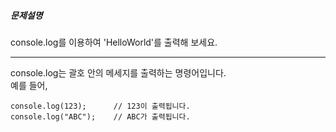 <h5>문제설명</h5>
<p>console.log를 이용하여  'HelloWorld'를 출력해 보세요.</p>
<hr>
<p>console.log는 괄호 안의 메세지를 출력하는 명령어입니다.<br>
예를 들어,</p>
<div class="highlight"><pre class="codehilite"><code><span class="nx">console</span><span class="p">.</span><span class="nx">log</span><span class="p">(</span><span class="mi">123</span><span class="p">);</span>      <span class="c1">// 123이 출력됩니다.</span>
<span class="nx">console</span><span class="p">.</span><span class="nx">log</span><span class="p">(</span><span class="s2">"ABC"</span><span class="p">);</span>    <span class="c1">// ABC가 출력됩니다.</span>
</code></pre></div>